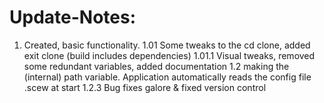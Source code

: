 # Update-Notes:
1. Created, basic functionality.
1.01 Some tweaks to the cd clone, added exit clone (build includes dependencies)
1.01.1 Visual tweaks, removed some redundant variables, added documentation
1.2  making the (internal) path variable. Application automatically reads the config file .scew at start
1.2.3 Bug fixes galore & fixed version control
